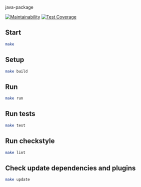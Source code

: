 java-package

[![Maintainability](https://api.codeclimate.com/v1/badges/be8ad82c04cab496efcd/maintainability)](https://codeclimate.com/github/alexhmbg/java-project-61/maintainability)
[![Test Coverage](https://api.codeclimate.com/v1/badges/be8ad82c04cab496efcd/test_coverage)](https://codeclimate.com/github/alexhmbg/java-project-61/test_coverage)

## Start

```bash
make
```

## Setup

```bash
make build
```

## Run

```bash
make run
```

## Run tests

```bash
make test
```

## Run checkstyle

```bash
make lint
```

## Check update dependencies and plugins

```bash
make update
```